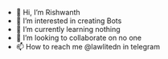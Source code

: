 - 👋 Hi, I’m Rishwanth 
- 👀 I’m interested in creating Bots
- 🌱 I’m currently learning nothing
- 💞️ I’m looking to collaborate on no one
- 📫 How to reach me @lawlitedn in telegram 

<!---
Lawlite is a ✨ special ✨ repository because its `README.md` (this file) appears on your GitHub profile.
You can click the Preview link to take a look at your changes.
--->
